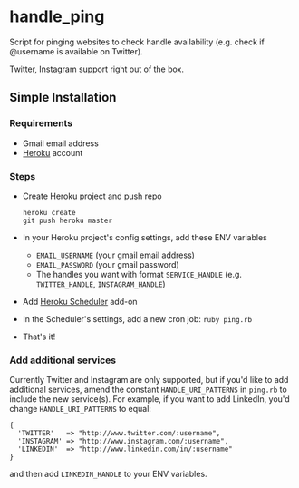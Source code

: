 # handle_ping
Script for pinging websites to check handle availability (e.g. check if @username is available on Twitter).

Twitter, Instagram support right out of the box.

## Simple Installation
### Requirements
- Gmail email address
- [Heroku](https://heroku.com) account

### Steps
- Create Heroku project and push repo

   ```
   heroku create
   git push heroku master
   ```
- In your Heroku project's config settings, add these ENV variables

  - `EMAIL_USERNAME` (your gmail email address)
  - `EMAIL_PASSWORD` (your gmail password)
  - The handles you want with format `SERVICE_HANDLE` (e.g. `TWITTER_HANDLE`, `INSTAGRAM_HANDLE`)
  
- Add [Heroku Scheduler](https://elements.heroku.com/addons/scheduler) add-on
- In the Scheduler's settings, add a new cron job: `ruby ping.rb`
- That's it!

### Add additional services
Currently Twitter and Instagram are only supported, but if you'd like to add additional services, amend the constant `HANDLE_URI_PATTERNS` in `ping.rb` to include the new service(s). For example, if you want to add LinkedIn, you'd change `HANDLE_URI_PATTERNS` to equal:

```
{
  'TWITTER'   => "http://www.twitter.com/:username",
  'INSTAGRAM' => "http://www.instagram.com/:username",
  'LINKEDIN'  => "http://www.linkedin.com/in/:username"
}
```

and then add `LINKEDIN_HANDLE` to your ENV variables.
